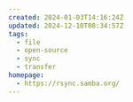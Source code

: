 ```yaml
---
created: 2024-01-03T14:16:24Z
updated: 2024-12-10T08:34:57Z
tags:
  - file
  - open-source
  - sync
  - transfer
homepage:
  - https://rsync.samba.org/
---
```

